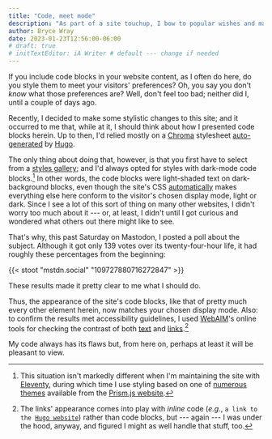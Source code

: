 ```yaml
---
title: "Code, meet mode"
description: "As part of a site touchup, I bow to popular wishes and make code blocks look friendlier."
author: Bryce Wray
date: 2023-01-23T12:56:00-06:00
# draft: true
# initTextEditor: iA Writer # default --- change if needed
---
```


If you include code blocks in your website content, as I often do here, do you style them to meet your visitors' preferences? Oh, you say you don't *know* what those preferences are? Well, don't feel too bad; neither did I, until a couple of days ago.

<!--more-->

Recently, I decided to make some stylistic changes to this site; and it occurred to me that, while at it, I should think about how I presented code blocks herein. Up to then, I'd relied mostly on a [Chroma](https://github.com/alecthomas/chroma) stylesheet [auto-generated](https://gohugo.io/content-management/syntax-highlighting/#generate-syntax-highlighter-css) by [Hugo](https://gohugo.io).

The only thing about doing that, however, is that you first have to select from a [styles gallery](https://xyproto.github.io/splash/docs/); and I'd always opted for styles with dark-mode code blocks.[^Prism] In other words, the code blocks were light-shaded text on dark-background blocks, even though the site's CSS [automatically](/posts/2019/09/thinking-dark-thoughts/) makes everything else here conform to the visitor's chosen display mode, light or dark. Since I see a lot of this sort of thing on many other websites, I didn't worry too much about it --- or, at least, I didn't until I got curious and wondered what others out there might like to see.

[^Prism]: This situation isn't markedly different when I'm maintaining the site with [Eleventy](https://11ty.dev), during which time I use styling based on one of [numerous themes](https://prismjs.com/download.html#themes=prism) available from the [Prism.js website](https://prismjs.com).

That's why, this past Saturday on Mastodon, I posted a poll about the subject. Although it got only 139 votes over its twenty-four-hour life, it had roughly these percentages from the beginning:

{{< stoot "mstdn.social" "109727880716272847" >}}

These results made it pretty clear to me what I should do.

Thus, the appearance of the site's code blocks, like that of pretty much every other element herein, now matches your chosen display mode. Also: to confirm the results met accessibility guidelines, I used [WebAIM](https://webaim.org/)'s online tools for checking the contrast of both [text](https://webaim.org/resources/contrastchecker/) and [links](https://webaim.org/resources/linkcontrastchecker/).[^links]

[^links]: The links' appearance comes into play with *inline* code (*e.g.*, `a link to the `[`Hugo website`](https://gohugo.io)) rather than code blocks, but --- again --- I was under the hood, anyway, and figured I might as well handle that stuff, too.

My code always has its flaws but, from here on, perhaps at least it will be pleasant to view.

<!--
https://mstdn.social/@BryceWrayTX/109727880716272847

Text:
	Poll for those who read code blocks on Ye Olde Webbe . . . and PLEASE BOOST for better data. Thanks in advance!

The question:
	When reading a code block in your chosen viewing mode (light or dark), which of these should the code block always do?

#Poll #Developer #Development #WebDev #CSS #Sass #Code #Accessibility

Final results:
	- Match my chosen mode: 79.9% (screen: 80%)
	- Have a dark background:   20.1% (screen: 20%)
	- Have a light background:      0% (screen:  0%)
Total votes: 139 people
24-hour poll issued 2023-01-21--09-23-06CST

| Response                | Result |
| ----------------------- | ---------- |
| Match my chosen mode    | **79.9%**  |
| Have a dark background  | **20.1%**  |
| Have a light background | **0%**     |
{.ulysses}
-->

